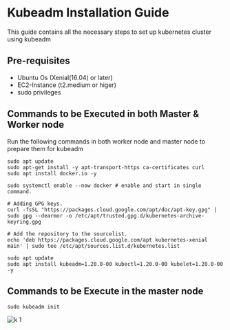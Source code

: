 # Kubeadm Installation Guide
This guide contains all the necessary steps to set up kubernetes cluster using kubeadm

## Pre-requisites
* Ubuntu Os (Xenial(16.04) or later)
* EC2-Instance (t2.medium or higer)
* sudo privileges

## Commands to be Executed in both Master & Worker node
Run the following commands in both worker node and master node to prepare them for kubeadm
```
sudo apt update
sudo apt-get install -y apt-transport-https ca-certificates curl
sudo apt install docker.io -y

sudo systemctl enable --now docker # enable and start in single command.

# Adding GPG keys.
curl -fsSL "https://packages.cloud.google.com/apt/doc/apt-key.gpg" | sudo gpg --dearmor -o /etc/apt/trusted.gpg.d/kubernetes-archive-keyring.gpg

# Add the repository to the sourcelist.
echo 'deb https://packages.cloud.google.com/apt kubernetes-xenial main' | sudo tee /etc/apt/sources.list.d/kubernetes.list

sudo apt update 
sudo apt install kubeadm=1.20.0-00 kubectl=1.20.0-00 kubelet=1.20.0-00 -y
```
## Commands to be Execute in the master node
```
sudo kubeadm init
```
![k 1](https://github.com/manojmanu276/K8s-ClusterSetUp-using-Kubeadm/assets/102495616/5e4a3414-41b3-4cfb-8ed1-84b40b621192)

